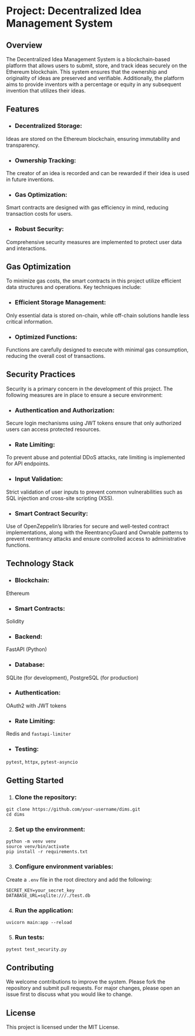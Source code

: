 # Project: Decentralized Idea Management System

## Overview
The Decentralized Idea Management System is a blockchain-based platform that allows users to submit, store, and track ideas securely on the Ethereum blockchain. This system ensures that the ownership and originality of ideas are preserved and verifiable. Additionally, the platform aims to provide inventors with a percentage or equity in any subsequent invention that utilizes their ideas.

## Features
- ### Decentralized Storage: 
Ideas are stored on the Ethereum blockchain, ensuring immutability and transparency.

- ### Ownership Tracking: 
The creator of an idea is recorded and can be rewarded if their idea is used in future inventions.
- ### Gas Optimization: 
Smart contracts are designed with gas efficiency in mind, reducing transaction costs for users.

- ### Robust Security: 
Comprehensive security measures are implemented to protect user data and interactions.

## Gas Optimization
To minimize gas costs, the smart contracts in this project utilize efficient data structures and operations. Key techniques include:

- ### Efficient Storage Management: 
Only essential data is stored on-chain, while off-chain solutions handle less critical information.
- ### Optimized Functions: 
Functions are carefully designed to execute with minimal gas consumption, reducing the overall cost of transactions.

## Security Practices
Security is a primary concern in the development of this project. The following measures are in place to ensure a secure environment:

- ### Authentication and Authorization: 
Secure login mechanisms using JWT tokens ensure that only authorized users can access protected resources.
- ### Rate Limiting: 
To prevent abuse and potential DDoS attacks, rate limiting is implemented for API endpoints.
- ### Input Validation: 
Strict validation of user inputs to prevent common vulnerabilities such as SQL injection and cross-site scripting (XSS).
- ### Smart Contract Security: 
Use of OpenZeppelin’s libraries for secure and well-tested contract implementations, along with the ReentrancyGuard and Ownable patterns to prevent reentrancy attacks and ensure controlled access to administrative functions.

## Technology Stack
- ### Blockchain: 
Ethereum
- ### Smart Contracts: 
Solidity
- ### Backend: 
FastAPI (Python)
- ### Database: 
SQLite (for development), PostgreSQL (for production)
- ### Authentication: 
OAuth2 with JWT tokens
- ### Rate Limiting: 
Redis and `fastapi-limiter`
- ### Testing: 
`pytest`, `httpx`, `pytest-asyncio`


## Getting Started

1. ### Clone the repository:

```
git clone https://github.com/your-username/dims.git
cd dims

```

2. ### Set up the environment:

```
python -m venv venv
source venv/bin/activate
pip install -r requirements.txt

```

3. ### Configure environment variables:
Create a `.env` file in the root directory and add the following:

```
SECRET_KEY=your_secret_key
DATABASE_URL=sqlite:///./test.db

```

4. ### Run the application:

```
uvicorn main:app --reload

```

5. ### Run tests:

```
pytest test_security.py

```

## Contributing
We welcome contributions to improve the system. Please fork the repository and submit pull requests. For major changes, please open an issue first to discuss what you would like to change.

## License
This project is licensed under the MIT License.

